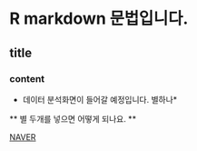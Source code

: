 # R markdown 문법입니다.

## title

### content

* 데이터 분석화면이 들어갈 예정입니다. 별하나*

** 별 두개를 넣으면 어떻게 되나요. **

[NAVER](http://www.naver.com)
